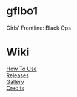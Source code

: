# gflbo1
Girls' Frontline: Black Ops

# Wiki
[How To Use](https://github.com/Loyalists/gflbo1/wiki/How-To-Use)   
[Releases](https://github.com/Loyalists/gflbo1/releases)   
[Gallery](https://github.com/Loyalists/gflbo1/wiki/Gallery)   
[Credits](https://github.com/Loyalists/gflbo1/wiki/Credits)   
